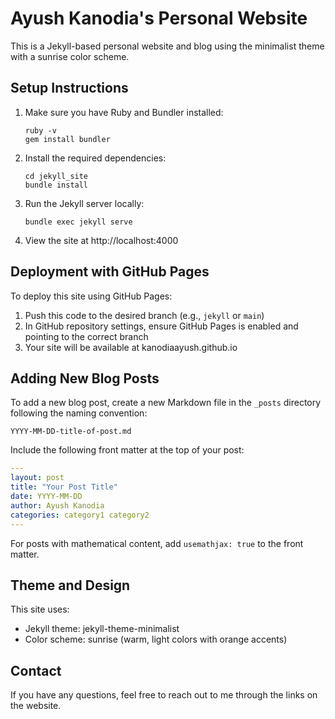 # Ayush Kanodia's Personal Website

This is a Jekyll-based personal website and blog using the minimalist theme with a sunrise color scheme.

## Setup Instructions

1. Make sure you have Ruby and Bundler installed:
   ```
   ruby -v
   gem install bundler
   ```

2. Install the required dependencies:
   ```
   cd jekyll_site
   bundle install
   ```

3. Run the Jekyll server locally:
   ```
   bundle exec jekyll serve
   ```

4. View the site at http://localhost:4000

## Deployment with GitHub Pages

To deploy this site using GitHub Pages:

1. Push this code to the desired branch (e.g., `jekyll` or `main`)
2. In GitHub repository settings, ensure GitHub Pages is enabled and pointing to the correct branch
3. Your site will be available at kanodiaayush.github.io

## Adding New Blog Posts

To add a new blog post, create a new Markdown file in the `_posts` directory following the naming convention:

```
YYYY-MM-DD-title-of-post.md
```

Include the following front matter at the top of your post:

```yaml
---
layout: post
title: "Your Post Title"
date: YYYY-MM-DD
author: Ayush Kanodia
categories: category1 category2
---
```

For posts with mathematical content, add `usemathjax: true` to the front matter.

## Theme and Design

This site uses:
- Jekyll theme: jekyll-theme-minimalist
- Color scheme: sunrise (warm, light colors with orange accents)

## Contact

If you have any questions, feel free to reach out to me through the links on the website. 